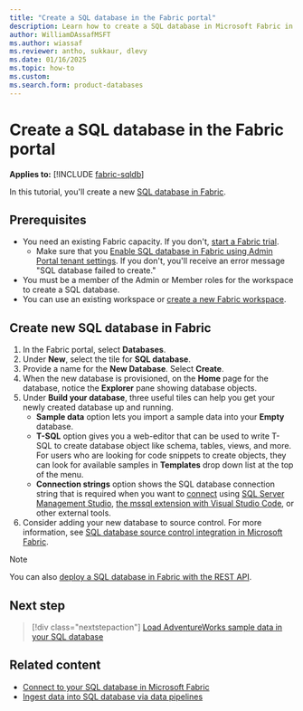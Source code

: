 ```yaml
---
title: "Create a SQL database in the Fabric portal"
description: Learn how to create a SQL database in Microsoft Fabric in the Fabric portal.
author: WilliamDAssafMSFT
ms.author: wiassaf
ms.reviewer: antho, sukkaur, dlevy
ms.date: 01/16/2025
ms.topic: how-to
ms.custom:
ms.search.form: product-databases
---
```

# Create a SQL database in the Fabric portal

**Applies to:** [!INCLUDE [fabric-sqldb](../includes/applies-to-version/fabric-sqldb.md)]

In this tutorial, you'll create a new [SQL database in Fabric](overview.md).

## Prerequisites

- You need an existing Fabric capacity. If you don't, [start a Fabric trial](../../fundamentals/fabric-trial.md).
    - Make sure that you [Enable SQL database in Fabric using Admin Portal tenant settings](enable.md). If you don't, you'll receive an error message "SQL database failed to create."
- You must be a member of the Admin or Member roles for the workspace to create a SQL database.
- You can use an existing workspace or [create a new Fabric workspace](../../fundamentals/workspaces.md).

## Create new SQL database in Fabric

1. In the Fabric portal, select **Databases**.
1. Under **New**, select the tile for **SQL database**.
1. Provide a name for the **New Database**. Select **Create**.
1. When the new database is provisioned, on the **Home** page for the database, notice the **Explorer** pane showing database objects.
1. Under **Build your database**, three useful tiles can help you get your newly created database up and running.
   - **Sample data** option lets you import a sample data into your **Empty** database.
   - **T-SQL** option gives you a web-editor that can be used to write T-SQL to create database object like schema, tables, views, and more. For users who are looking for code snippets to create objects, they can look for available samples in **Templates** drop down list at the top of the menu.
   - **Connection strings** option shows the SQL database connection string that is required when you want to [connect](connect.md) using [SQL Server Management Studio](https://aka.ms/ssms), [the mssql extension with Visual Studio Code](/sql/tools/visual-studio-code/mssql-extensions?view=fabric&preserve-view=true), or other external tools.
1. Consider adding your new database to source control. For more information, see [SQL database source control integration in Microsoft Fabric](source-control.md#add-the-fabric-sql-database-to-source-control).

> [!NOTE]
> You can also [deploy a SQL database in Fabric with the REST API](deploy-rest-api.md).

## Next step

> [!div class="nextstepaction"]
> [Load AdventureWorks sample data in your SQL database](load-adventureworks-sample-data.md)

## Related content

- [Connect to your SQL database in Microsoft Fabric](connect.md)
- [Ingest data into SQL database via data pipelines](load-data-pipelines.md)
